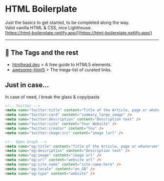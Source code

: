 # HTML Boilerplate

Just the basics to get started, to be completed along the way. \
Valid vanilla HTML & CSS, nice Lighthouse.\
[https://html-boilerplate.netlify.app/](https://html-boilerplate.netlify.app/)



---

## 🧱 The Tags and the rest

- [htmlhead.dev](https://htmlhead.dev/) > A free guide to HTML5 <head> elements.
- [awesome-html5](https://github.com/diegocard/awesome-html5) > The mega-list of curated links.

## Just in case...

In case of need, I break the glass & copy/pasta

```html
<!-- Twitter -->
<meta name="twitter:title" content="Title of the Article, page or whaterver" />
<meta name="twitter:card" content="summary_large_image" />
<meta name="twitter:description" content="Description text" />
<meta name="twitter:site" content="Your Website" />
<meta name="twitter:creator" content="You" />
<meta name="twitter:image:src" content="image lurl" />

<!-- Open Graph -->
<meta name="og:title" content="Title of the Article, page or whaterver" />
<meta name="og:description" content="Description text" />
<meta name="og:image" content="image url" />
<meta name="og:url" content="website url" />
<meta name="og:site_name" content="site-name-here" />
<meta name="og:locale" content="en_GB" />
<meta name="og:type" content="website" />
```
